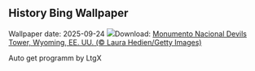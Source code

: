 ## History Bing Wallpaper
Wallpaper date: 2025-09-24
![](https://www.bing.com/th?id=OHR.BearLodge_ES-ES0617575565_UHD.jpg&w=1000)Download: [Monumento Nacional Devils Tower, Wyoming, EE. UU. (© Laura Hedien/Getty Images)](https://www.bing.com/th?id=OHR.BearLodge_ES-ES0617575565_UHD.jpg)

Auto get programm by LtgX
